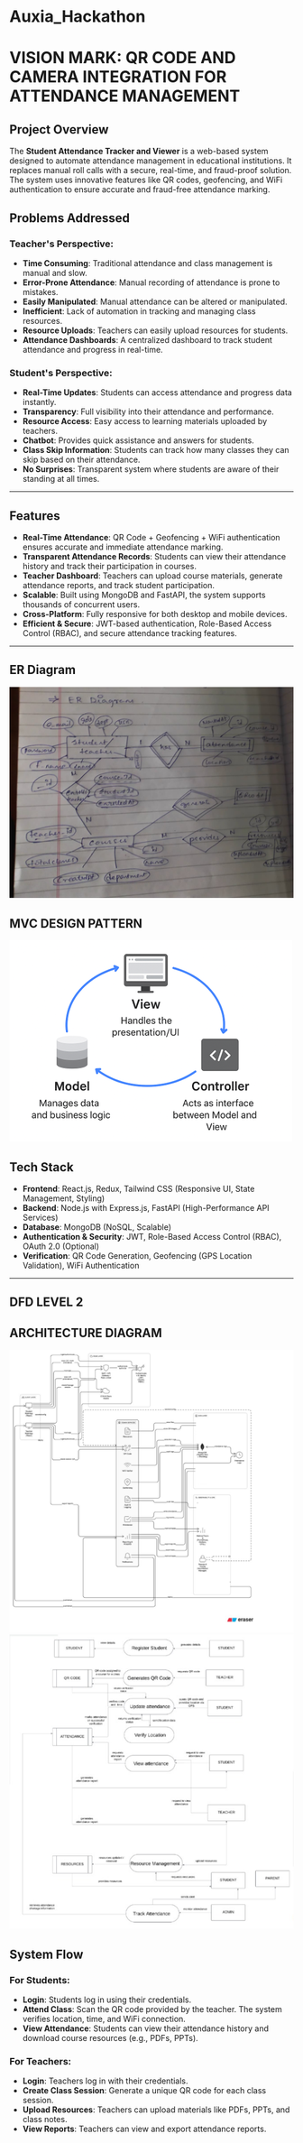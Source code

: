 # Auxia_Hackathon
# VISION MARK: QR CODE AND CAMERA INTEGRATION FOR ATTENDANCE MANAGEMENT

## Project Overview
The **Student Attendance Tracker and Viewer** is a web-based system designed to automate attendance management in educational institutions. It replaces manual roll calls with a secure, real-time, and fraud-proof solution. The system uses innovative features like QR codes, geofencing, and WiFi authentication to ensure accurate and fraud-free attendance marking.

## Problems Addressed

### Teacher's Perspective:
- **Time Consuming**: Traditional attendance and class management is manual and slow.
- **Error-Prone Attendance**: Manual recording of attendance is prone to mistakes.
- **Easily Manipulated**: Manual attendance can be altered or manipulated.
- **Inefficient**: Lack of automation in tracking and managing class resources.
- **Resource Uploads**: Teachers can easily upload resources for students.
- **Attendance Dashboards**: A centralized dashboard to track student attendance and progress in real-time.

### Student's Perspective:
- **Real-Time Updates**: Students can access attendance and progress data instantly.
- **Transparency**: Full visibility into their attendance and performance.
- **Resource Access**: Easy access to learning materials uploaded by teachers.
- **Chatbot**: Provides quick assistance and answers for students.
- **Class Skip Information**: Students can track how many classes they can skip based on their attendance.
- **No Surprises**: Transparent system where students are aware of their standing at all times.

---

## Features
- **Real-Time Attendance**: QR Code + Geofencing + WiFi authentication ensures accurate and immediate attendance marking.
- **Transparent Attendance Records**: Students can view their attendance history and track their participation in courses.
- **Teacher Dashboard**: Teachers can upload course materials, generate attendance reports, and track student participation.
- **Scalable**: Built using MongoDB and FastAPI, the system supports thousands of concurrent users.
- **Cross-Platform**: Fully responsive for both desktop and mobile devices.
- **Efficient & Secure**: JWT-based authentication, Role-Based Access Control (RBAC), and secure attendance tracking features.

---
## ER Diagram
![Alt text](https://github.com/DhanyashreeKrishnamurthy/Auxia_Hackathon/blob/main/er%20diagram.jpg)

## MVC DESIGN PATTERN
![Alt text](https://github.com/DhanyashreeKrishnamurthy/Auxia_Hackathon/blob/main/mvc2.png)
## Tech Stack
- **Frontend**: React.js, Redux, Tailwind CSS (Responsive UI, State Management, Styling)
- **Backend**: Node.js with Express.js, FastAPI (High-Performance API Services)
- **Database**: MongoDB (NoSQL, Scalable)
- **Authentication & Security**: JWT, Role-Based Access Control (RBAC), OAuth 2.0 (Optional)
- **Verification**: QR Code Generation, Geofencing (GPS Location Validation), WiFi Authentication

---
## DFD LEVEL 2
## ARCHITECTURE DIAGRAM

![Alt text](https://github.com/DhanyashreeKrishnamurthy/Auxia_Hackathon/blob/main/architecture%20diagram.png)
![Alt text](https://github.com/DhanyashreeKrishnamurthy/Auxia_Hackathon/blob/main/data%20flow%20diagram.png)

## System Flow

### **For Students:**
- **Login**: Students log in using their credentials.
- **Attend Class**: Scan the QR code provided by the teacher. The system verifies location, time, and WiFi connection.
- **View Attendance**: Students can view their attendance history and download course resources (e.g., PDFs, PPTs).

### **For Teachers:**
- **Login**: Teachers log in with their credentials.
- **Create Class Session**: Generate a unique QR code for each class session.
- **Upload Resources**: Teachers can upload materials like PDFs, PPTs, and class notes.
- **View Reports**: Teachers can view and export attendance reports.
  

